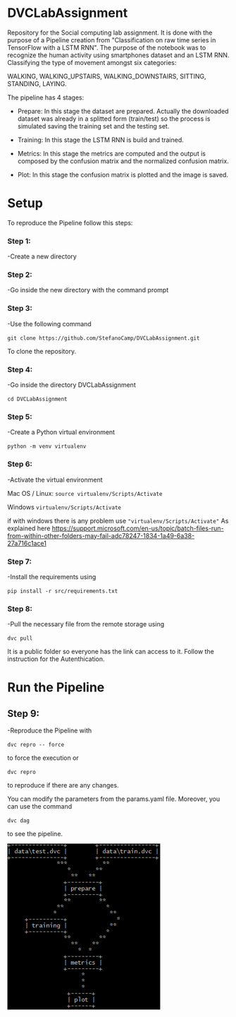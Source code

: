 # DVCLabAssignment

Repository for the Social computing lab assignment. It is done with the purpose of a Pipeline creation from "Classification on raw time series in TensorFlow with a LSTM RNN".
The purpose of the notebook was to recognize the human activity using smartphones dataset and an LSTM RNN. Classifying the type of movement amongst six categories:

WALKING,
WALKING_UPSTAIRS,
WALKING_DOWNSTAIRS,
SITTING,
STANDING,
LAYING.

The pipeline has 4 stages:

- Prepare:
  In this stage the dataset are prepared. Actually the downloaded dataset was already in a splitted form (train/test) so the process is simulated saving the training set and the    testing set.

- Training:
  In this stage the LSTM RNN is build and trained.

- Metrics:
  In this stage the metrics are computed and the output is composed by the confusion matrix and the normalized confusion matrix.

- Plot:
  In this stage the confusion matrix is plotted and the image is saved.

# Setup

To reproduce the Pipeline follow this steps:

### Step 1:
   -Create a new directory
### Step 2:
   -Go inside the new directory with the command prompt
### Step 3:
   -Use the following command
 
 `git clone https://github.com/StefanoCamp/DVCLabAssignment.git`
 
 To clone the repository.
### Step 4:
   -Go inside the directory DVCLabAssignment
 
 `cd DVCLabAssignment`

### Step 5:
   -Create a Python virtual environment
 
 `python -m venv virtualenv`

### Step 6:
   -Activate the virtual environment
 
 Mac OS / Linux:
    `source virtualenv/Scripts/Activate`
    
 Windows
    `virtualenv/Scripts/Activate`
 
 if with windows there is any problem use
    `"virtualenv/Scripts/Activate"`
 As explained here https://support.microsoft.com/en-us/topic/batch-files-run-from-within-other-folders-may-fail-adc78247-1834-1a49-6a38-27a716c1ace1

### Step 7:
   -Install the requirements using
   
   `pip install -r src/requirements.txt`

### Step 8:
   -Pull the necessary file from the remote storage using
   
   `dvc pull`

It is a public folder so everyone has the link can access to it. Follow the instruction for the Autenthication.

# Run the Pipeline

## Step 9:
   -Reproduce the Pipeline with
   
   `dvc repro -- force`
   
to force the execution or

   `dvc repro`
   
to reproduce if there are any changes.

You can modify the parameters from the params.yaml file. Moreover, you can use the command
  
  `dvc dag`
  
to see the pipeline.

![Pipeline](Pipeline.PNG)
 
